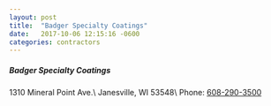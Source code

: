 ```yaml
---
layout: post
title:  "Badger Specialty Coatings"
date:   2017-10-06 12:15:16 -0600
categories: contractors
---
```


##### Badger Specialty Coatings
1310 Mineral Point Ave.\\
Janesville, WI 53548\\
Phone: [608-290-3500][phone]

[phone]: tel:608-299-0170
